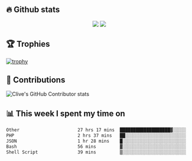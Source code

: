 ## &#128293; Github stats

<!-- GitHub Readme Streak Stats - https://github.com/DenverCoder1/github-readme-streak-stats -->
<p align="center">

<picture>
  <source 
    srcset="https://github-readme-stats.vercel.app/api?username=clivewalkden&count_private=true&show_icons=true&theme=darcula"
    media="(prefers-color-scheme: dark)"
  />
  <source
    srcset="https://github-readme-stats.vercel.app/api?username=clivewalkden&count_private=true&show_icons=true&theme=calm"
    media="(prefers-color-scheme: light), (prefers-color-scheme: no-preference)"
  />
  <img src="https://github-readme-stats.vercel.app/api?username=clivewalkden&count_private=true&show_icons=true&theme=darcula" />
</picture>

<a href="https://git.io/streak-stats" target="_blank">
  <img src="http://github-readme-streak-stats.herokuapp.com?user=clivewalkden&theme=darcula&date_format=j%20M%5B%20Y%5D" />
</a>

</p>

## &#127942; Trophies
[![trophy](https://github-profile-trophy.vercel.app/?username=clivewalkden&theme=onedark)](https://github.com/clivewalkden/github-profile-trophy)

## &#129309; Contributions
![Clive's GitHub Contributor stats](https://github-contributor-stats.vercel.app/api?username=clivewalkden)

## &#128202; This week I spent my time on
<!--START_SECTION:waka-->

```txt
Other                      27 hrs 17 mins  ███████████████████▓░░░░░   78.54 %
PHP                        2 hrs 37 mins   ██░░░░░░░░░░░░░░░░░░░░░░░   07.56 %
JSON                       1 hr 28 mins    █░░░░░░░░░░░░░░░░░░░░░░░░   04.27 %
Bash                       56 mins         ▓░░░░░░░░░░░░░░░░░░░░░░░░   02.69 %
Shell Script               39 mins         ▒░░░░░░░░░░░░░░░░░░░░░░░░   01.89 %
```

<!--END_SECTION:waka-->
